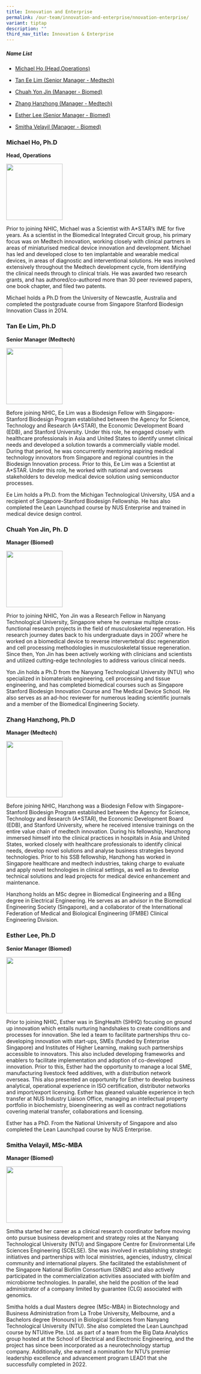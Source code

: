 ```yaml
---
title: Innovation and Enterprise
permalink: /our-team/innovation-and-enterprise/nnovation-enterprise/
variant: tiptap
description: ""
third_nav_title: Innovation & Enterprise
---
```

<h5><strong>Name List</strong></h5><ul data-tight="true" class="tight"><li><p><a href="#MichaelHo" rel="noopener noreferrer nofollow" target="_blank">Michael Ho (Head,Operations)</a></p></li><li><p><a href="#TanEeLim" rel="noopener noreferrer nofollow" target="_blank">Tan Ee Lim (Senior Manager - Medtech)</a></p></li><li><p><a href="#ChuahYonJin" rel="noopener noreferrer nofollow" target="_blank">Chuah Yon Jin (Manager - Biomed)</a></p></li><li><p><a href="#ZhangHanZhong" rel="noopener noreferrer nofollow" target="_blank">Zhang Hanzhong (Manager - Medtech)</a></p></li><li><p><a href="#EstherLee" rel="noopener noreferrer nofollow" target="_blank">Esther Lee (Senior Manager - Biomed)</a></p></li><li><p><a href="#SmithaVelayil" rel="noopener noreferrer nofollow" target="_blank">Smitha Velayil (Manager - Biomed)</a></p></li></ul><p></p><h3><strong>Michael Ho, Ph.D</strong></h3><p><strong>Head, Operations</strong></p><div class="isomer-image-wrapper"><img style="width:150px" height="auto" width="100%" src="/images/About/Our%20Team/Innovation%20Team/michaelho.jpg"></div><p>Prior to joining NHIC, Michael was a Scientist with A*STAR’s IME for five years. As a scientist in the Biomedical Integrated Circuit group, his primary focus was on Medtech innovation, working closely with clinical partners in areas of miniaturised medical device innovation and development. Michael has led and developed close to ten implantable and wearable medical devices, in areas of diagnostic and interventional solutions. He was involved extensively throughout the Medtech development cycle, from identifying the clinical needs through to clinical trials. He was awarded two research grants, and has authored/co-authored more than 30 peer reviewed papers, one book chapter, and filed two patents.</p><p>Michael holds a Ph.D from the University of Newcastle, Australia and completed the postgraduate course from Singapore Stanford Biodesign Innovation Class in 2014.</p><p></p><h3><strong>Tan Ee Lim, Ph.D</strong></h3><p><strong>Senior Manager (Medtech)</strong></p><div class="isomer-image-wrapper"><img style="width:150px" height="auto" width="100%" src="/images/About/Our%20Team/Innovation%20Team/taneelim.jpg"></div><p>Before joining NHIC, Ee Lim was a Biodesign Fellow with Singapore-Stanford Biodesign Program established between the Agency for Science, Technology and Research (A*STAR), the Economic Development Board (EDB), and Stanford University. Under this role, he engaged closely with healthcare professionals in Asia and United States to identify unmet clinical needs and developed a solution towards a commercially viable model. During that period, he was concurrently mentoring aspiring medical technology innovators from Singapore and regional countries in the Biodesign Innovation process. Prior to this, Ee Lim was a Scientist at A*STAR. Under this role, he worked with national and overseas stakeholders to develop medical device solution using semiconductor processes.</p><p>Ee Lim holds a Ph.D. from the Michigan Technological University, USA and a recipient of Singapore-Stanford Biodesign Fellowship. He has also completed the Lean Launchpad course by NUS Enterprise and trained in medical device design control.</p><p></p><h3><strong>Chuah Yon Jin, Ph. D</strong></h3><p><strong>Manager (Biomed)</strong></p><div class="isomer-image-wrapper"><img style="width:150px" height="auto" width="100%" src="/images/About/Our%20Team/Innovation%20Team/chuahyonjin.jpg"></div><p>Prior to joining NHIC, Yon Jin was a Research Fellow in Nanyang Technological University, Singapore where he oversaw multiple cross-functional research projects in the field of musculoskeletal regeneration. His research journey dates back to his undergraduate days in 2007 where he worked on a biomedical device to reverse intervertebral disc regeneration and cell processing methodologies in musculoskeletal tissue regeneration. Since then, Yon Jin has been actively working with clinicians and scientists and utilized cutting-edge technologies to address various clinical needs.</p><p>Yon Jin holds a Ph.D from the Nanyang Technological University (NTU) who specialized in biomaterials engineering, cell processing and tissue engineering, and has completed biomedical courses such as Singapore Stanford Biodesign Innovation Course and The Medical Device School. He also serves as an ad-hoc reviewer for numerous leading scientific journals and a member of the Biomedical Engineering Society.</p><p></p><h3><strong>Zhang Hanzhong, Ph.D</strong></h3><p><strong>Manager (Medtech)</strong></p><div class="isomer-image-wrapper"><img style="width:150px" height="auto" width="100%" src="/images/About/Our%20Team/Innovation%20Team/zhanghanzhong.jpg"></div><p>Before joining NHIC, Hanzhong was a Biodesign Fellow with Singapore-Stanford Biodesign Program established between the Agency for Science, Technology and Research (A*STAR), the Economic Development Board (EDB), and Stanford University, where he received intensive trainings on the entire value chain of medtech innovation. During his fellowship, Hanzhong immersed himself into the clinical practices in hospitals in Asia and United States, worked closely with healthcare professionals to identify clinical needs, develop novel solutions and analyse business strategies beyond technologies. Prior to his SSB fellowship, Hanzhong has worked in Singapore healthcare and medtech industries, taking charge to evaluate and apply novel technologies in clinical settings, as well as to develop technical solutions and lead projects for medical device enhancement and maintenance.</p><p>Hanzhong holds an MSc degree in Biomedical Engineering and a BEng degree in Electrical Engineering. He serves as an advisor in the Biomedical Engineering Society (Singapore), and a collaborator of the International Federation of Medical and Biological Engineering (IFMBE) Clinical Engineering Division.</p><p></p><h3><strong>Esther Lee, Ph.D</strong></h3><p><strong>Senior Manager (Biomed)</strong></p><div class="isomer-image-wrapper"><img style="width:150px" height="auto" width="100%" src="/images/About/Our%20Team/Enterprise%20Team/estherlee.jpg"></div><p>Prior to joining NHIC, Esther was in SingHealth (SHHQ) focusing on ground up innovation which entails nurturing handshakes to create conditions and processes for innovation. She led a team to facilitate partnerships thru co-developing innovation with start-ups, SMEs (funded by Enterprise Singapore) and Institutes of Higher Learning, making such partnerships accessible to innovators. This also included developing frameworks and enablers to facilitate implementation and adoption of co-developed innovation. Prior to this, Esther had the opportunity to manage a local SME, manufacturing livestock feed additives, with a distribution network overseas. This also presented an opportunity for Esther to develop business analytical, operational experience in ISO certification, distributor networks and import/export licensing. Esther has gleaned valuable experience in tech transfer at NUS Industry Liaison Office, managing an intellectual property portfolio in biochemistry, bioengineering as well as contract negotiations covering material transfer, collaborations and licensing.</p><p>Esther has a PhD. From the National University of Singapore and also completed the Lean Launchpad course by NUS Enterprise.</p><p></p><h3><strong>Smitha Velayil, MSc-MBA</strong></h3><p><strong>Manager (Biomed)</strong></p><div class="isomer-image-wrapper"><img style="width:150px" height="auto" width="100%" src="/images/About/Our%20Team/Enterprise%20Team/smitha%20velayil%20sunildeep.PNG"></div><p>Smitha started her career as a clinical research coordinator before moving onto pursue business development and strategy roles at the Nanyang Technological University (NTU) and Singapore Centre for Environmental Life Sciences Engineering (SCELSE). She was involved in establishing strategic initiatives and partnerships with local ministries, agencies, industry, clinical community and international players. She facilitated the establishment of the Singapore National Biofilm Consortium (SNBC) and also actively participated in the commercialization activities associated with biofilm and microbiome technologies. In parallel, she held the position of the lead administrator of a company limited by guarantee (CLG) associated with genomics.</p><p>Smitha holds a dual Masters degree (MSc-MBA) in Biotechnology and Business Administration from La Trobe University, Melbourne, and a Bachelors degree (Honours) in Biological Sciences from Nanyang Technological University (NTU). She also completed the Lean Launchpad course by NTUitive Pte. Ltd. as part of a team from the Big Data Analytics group hosted at the School of Electrical and Electronic Engineering, and the project has since been incorporated as a neurotechnology startup company. Additionally, she earned a nomination for NTU’s premier leadership excellence and advancement program LEAD1 that she successfully completed in 2022.</p>